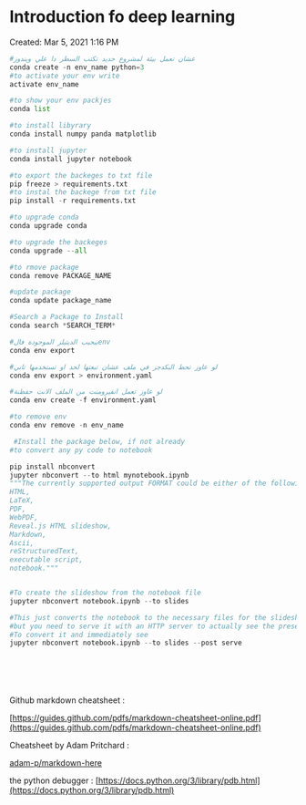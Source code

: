 # Introduction fo deep learning

Created: Mar 5, 2021 1:16 PM

```python
#عشان تعمل بيئة لمشروع جديد تكتب السطر دا علي ويندوز 
conda create -n env_name python=3
#to activate your env write 
activate env_name

#to show your env packjes 
conda list 

#to install libyrary
conda install numpy panda matplotlib

#to install jupyter
conda install jupyter notebook 

#to export the backeges to txt file 
pip freeze > requirements.txt
#to instal the backege from txt file 
pip install -r requirements.txt

#to upgrade conda 
conda upgrade conda

#to upgrade the backeges 
conda upgrade --all

#to rmove package 
conda remove PACKAGE_NAME

#update package 
conda update package_name

#Search a Package to Install
conda search *SEARCH_TERM*

#بيجيب الديتيلز الموجودة فالenv 
conda env export

#لو عاوز تحط البكدجز في ملف عشان تبعتها لحد او تستخدمها تاني 
conda env export > environment.yaml

#لو عاوز تعمل انفيرومنت من الملف الانت حفظنة 
conda env create -f environment.yaml

#to remove env 
conda env remove -n env_name

 #Install the package below, if not already
#to convert any py code to notebook 

pip install nbconvert
jupyter nbconvert --to html mynotebook.ipynb
"""The currently supported output FORMAT could be either of the following (ignore case):
HTML,
LaTeX,
PDF,
WebPDF,
Reveal.js HTML slideshow,
Markdown,
Ascii,
reStructuredText,
executable script,
notebook."""


#To create the slideshow from the notebook file
jupyter nbconvert notebook.ipynb --to slides

#This just converts the notebook to the necessary files for the slideshow, 
#but you need to serve it with an HTTP server to actually see the presentation.
#To convert it and immediately see 
jupyter nbconvert notebook.ipynb --to slides --post serve







```

Github markdown cheatsheet : 

[https://guides.github.com/pdfs/markdown-cheatsheet-online.pdf](https://guides.github.com/pdfs/markdown-cheatsheet-online.pdf)

Cheatsheet by Adam Pritchard : 

[adam-p/markdown-here](https://github.com/adam-p/markdown-here/wiki/Markdown-Cheatsheet)

the python debugger : [https://docs.python.org/3/library/pdb.html](https://docs.python.org/3/library/pdb.html)